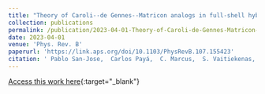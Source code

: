 ```yaml
---
title: "Theory of Caroli--de Gennes--Matricon analogs in full-shell hybrid nanowires"
collection: publications
permalink: /publication/2023-04-01-Theory-of-Caroli-de-Gennes-Matricon-analogs-in-full-shell-hybrid-nanowires
date: 2023-04-01
venue: 'Phys. Rev. B'
paperurl: 'https://link.aps.org/doi/10.1103/PhysRevB.107.155423'
citation: ' Pablo San-Jose,  Carlos Payá,  C. Marcus,  S. Vaitiekenas,  Elsa Prada,  Phys. Rev. B 107, 155423, 2023.'
---
```

[Access this work here](https://link.aps.org/doi/10.1103/PhysRevB.107.155423){:target="_blank"}
